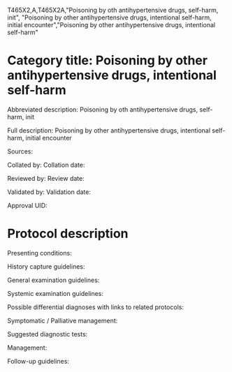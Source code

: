 T465X2,A,T465X2A,"Poisoning by oth antihypertensive drugs, self-harm, init", "Poisoning by other antihypertensive drugs, intentional self-harm, initial encounter","Poisoning by other antihypertensive drugs, intentional self-harm"
# Category title: Poisoning by other antihypertensive drugs, intentional self-harm

Abbreviated description: Poisoning by oth antihypertensive drugs, self-harm, init

Full description: Poisoning by other antihypertensive drugs, intentional self-harm, initial encounter

Sources:

Collated by:
Collation date:

Reviewed by:
Review date:

Validated by:
Validation date:

Approval UID:

# Protocol description

Presenting conditions:

History capture guidelines:

General examination guidelines:

Systemic examination guidelines:

Possible differential diagnoses with links to related protocols:

Symptomatic / Palliative management:

Suggested diagnostic tests:

Management:

Follow-up guidelines:
